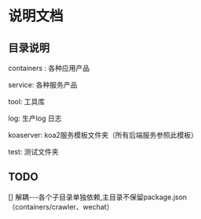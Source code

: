 # 说明文档

## 目录说明

containers : 各种应用产品

service: 各种服务产品

tool: 工具库

log: 生产log 日志

koaserver: koa2服务模板文件夹（所有后端服务参照此模板）

test: 测试文件夹

## TODO

[] 解耦---各个子目录单独依赖,主目录不保留package.json（containers/crawler、wechat）